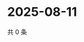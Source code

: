 # 2025-08-11

共 0 条

<!-- BEGIN ZHIHUQUESTIONS -->
<!-- 最后更新时间 Mon Aug 11 2025 12:35:53 GMT+0800 (China Standard Time) -->

<!-- END ZHIHUQUESTIONS -->
